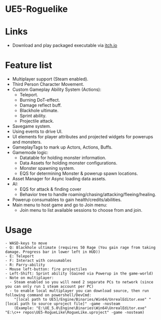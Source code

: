 # UE5-Roguelike
# Links
  - Download and play packaged executable via [itch.io](https://antaran.itch.io/roguelike-project)


# Feature list
  - Multiplayer support (Steam enabled).
  - Third Person Character Movement.
  - Custom Gameplay Ability System (Actions):
    - Teleport.
    - Burning DoT-effect.
    - Damage reflect buff.
    - Blackhole ultimate.
    - Sprint ability.
    - Projectile attack.
  - Savegame system.
  - Using events to drive UI.
  - UI elements for player attributes and projected widgets for powerups and monsters.
  - GameplayTags to mark up Actors, Actions, Buffs.
  - Gamemode logic:
    - Datatable for holding monster information.
    - Data Assets for holding monster configurations.
    - Monster spawning system.
    - EQS for determining Monster & powerup spawn locations.
  - Asset Manager for Async loading data assets.
  - AI:
    - EQS for attack & finding cover
    - Behavior tree to handle roaming/chasing/attacking/fleeing/healing.
  - Powerup consumables to gain health/credits/abilities.
  - Main menu to host game and go to Join menu:
    - Join menu to list available sessions to choose from and join.
  # Usage
    - WASD-keys to move
    - Q: Blackhole ultimate (requires 50 Rage (You gain rage from taking damage. Progress bar in lower left in HUD))
    - E: Teleport
    - F: Interact with consumables
    - R: Parry-ability
    - Mouse left-button: fire projectiles
    - Left-Shift: Sprint ability (Gained via Powerup in the game-world)
    - Note on multiplayer:
      - Steam enabled so you will need 2 separate PCs to network (since you can only run 1 steam account per PC)
      - to enable local multiplayer you can download source, then run following command on powershell/DevCmd:
        "[local path to UE5]/Engine/Binaries/Win64/UnrealEditor.exe" "[local path to source uproject file]" -game -nosteam
        (Example: "E:\UE_5.0\Engine\Binaries\Win64\UnrealEditor.exe" "E:\c++ repos\UE5-RogueLike\RogueLike.uproject" -game -nosteam)
  

